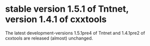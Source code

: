 stable version 1.5.1 of Tntnet, version 1.4.1 of cxxtools
=========================================================

The latest development-versions 1.5.1pre4 of Tntnet and 1.4.1pre2 of
cxxtools are released (almost) unchanged.

